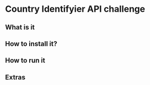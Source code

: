 # Country Identifyier API challenge

## What is it

## How to install it?

## How to run it

## Extras
